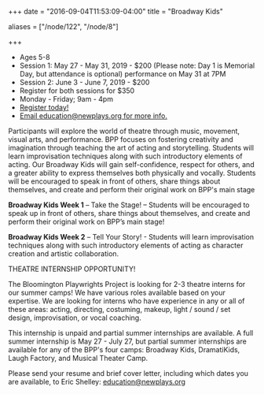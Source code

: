 +++
date = "2016-09-04T11:53:09-04:00"
title = "Broadway Kids"

aliases = ["/node/122", "/node/8"]

+++

* Ages 5-8
* Session 1: May 27 - May 31, 2019 - $200 (Please note: Day 1 is Memorial Day, but attendance is optional) performance on May 31 at 7PM
* Session 2: June 3 - June 7, 2019 - $200
* Register for both sessions for $350
* Monday - Friday; 9am - 4pm
* [Register today!](https://ivytechbloomington.augusoft.net/index.cfm?method=ClassListing.ClassListingDisplay&int_category_id=6&int_sub_category_id=27&int_catalog_id=)
* [Email education@newplays.org for more info.](mailto:education@newplays.org)

Participants will explore the world of theatre through music, movement, visual arts, and performance. BPP focuses on fostering creativity and imagination through teaching the art of acting and storytelling. Students will learn improvisation techniques along with such introductory elements of acting. Our Broadway Kids will gain self-confidence, respect for others, and a greater ability to express themselves both physically and vocally. Students will be encouraged to speak in front of others, share things about themselves, and create and perform their original work on BPP's main stage

**Broadway Kids Week 1** – Take the Stage! – Students will be encouraged to speak up in front of others, share things about themselves, and create and perform their original work on BPP’s main stage!

**Broadway Kids Week 2** – Tell Your Story! - Students will learn improvisation techniques along with such introductory elements of acting as character creation and artistic collaboration.


THEATRE INTERNSHIP OPPORTUNITY!

The Bloomington Playwrights Project is looking for 2-3 theatre interns for our summer camps! We have various roles available based on your expertise. We are looking for interns who have experience in any or all of these areas: acting, directing, costuming, makeup, light / sound / set design, improvisation, or vocal coaching.

This internship is unpaid and partial summer internships are available. A full summer internship is May 27 - July 27, but partial summer internships are available for any of the BPP's four camps: Broadway Kids, DramatiKids, Laugh Factory, and Musical Theater Camp.

Please send your resume and brief cover letter, including which dates you are available, to Eric Shelley: [education@newplays.org](mailto:education@newplays.org)
